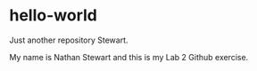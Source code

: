 # hello-world
Just another repository Stewart.

My name is Nathan Stewart and this is my Lab 2 Github exercise. 
